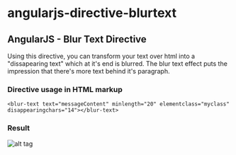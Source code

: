 # angularjs-directive-blurtext
## AngularJS - Blur Text Directive
 
Using this directive, you can transform your text over html into a "dissapearing text" which at it's end is blurred.
The blur text effect puts the impression that there's more text behind it's paragraph.

### Directive usage in HTML markup

`<blur-text text="messageContent" minlength="20" elementclass="myclass" disappearingchars="14"></blur-text>`

### Result

![alt tag](http://s7.postimg.org/3za5kqbd7/blurtext.png)
